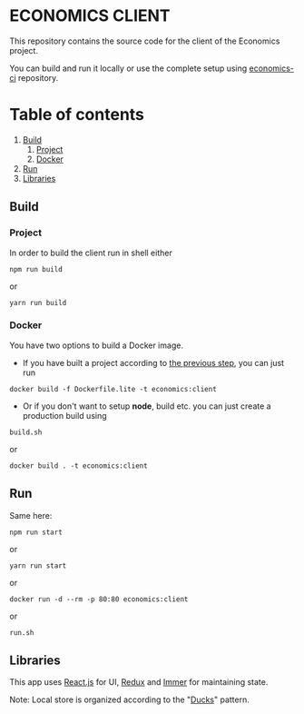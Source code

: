 # ECONOMICS CLIENT

This repository contains the source code for the client of the Economics project.

You can build and run it locally or use the complete setup using [economics-ci](https://github.com/AlexanderShelyugov/economics-ci) repository.

# Table of contents
1. [Build](#Build)
    1. [Project](#Project)
    2. [Docker](#Docker)
2. [Run](#Run)
3. [Libraries](#Libraries)

## Build

### Project
In order to build the client run in shell either
```
npm run build
```

or
```
yarn run build
```

### Docker
You have two options to build a Docker image.
* If you have built a project according to [the previous step](#Project), you can just run 
```
docker build -f Dockerfile.lite -t economics:client
```
* Or if you don't want to setup **node**, build etc. you can just create a production build using
```
build.sh
```
or
```
docker build . -t economics:client
```

## Run

Same here:
```
npm run start
```

or
```
yarn run start
```
or
```
docker run -d --rm -p 80:80 economics:client
```
or
```
run.sh
```

## Libraries
This app uses [React.js](reactjs.org) for UI, [Redux](redux.js.org) and [Immer](https://immerjs.github.io/immer/) for maintaining state.

Note: Local store is organized according to the "[Ducks](https://github.com/erikras/ducks-modular-redux)" pattern.